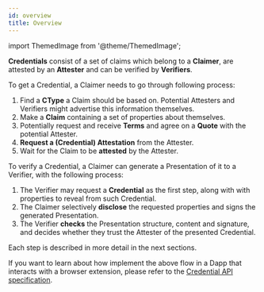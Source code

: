 ```yaml
---
id: overview
title: Overview
---
```

import ThemedImage from '@theme/ThemedImage';

**Credentials** consist of a set of claims which belong to a **Claimer**, are attested by an **Attester** and can be verified by **Verifiers**.

<center>
<ThemedImage
  alt="Credential Overview Diagram"
  sources={{
    light: '/img/concepts/credentials/overview.png',
    dark: '/img/concepts/credentials/overview_dark.png'
  }}
/>
</center>

To get a Credential, a Claimer needs to go through following process:

1. Find a **CType** a Claim should be based on. Potential Attesters and Verifiers might advertise this information themselves.
2. Make a **Claim** containing a set of properties about themselves.
3. Potentially request and receive **Terms** and agree on a **Quote** with the potential Attester.
4. **Request a (Credential) Attestation** from the Attester.
5. Wait for the Claim to be **attested** by the Attester.

To verify a Credential, a Claimer can generate a Presentation of it to a Verifier, with the following process:

1. The Verifier may request a **Credential** as the first step, along with with properties to reveal from such Credential.
2. The Claimer selectively **disclose** the requested properties and signs the generated Presentation.
3. The Verifier **checks** the Presentation structure, content and signature, and decides whether they trust the Attester of the presented Credential.

Each step is described in more detail in the next sections.

If you want to learn about how implement the above flow in a Dapp that interacts with a browser extension, please refer to the [Credential API specification](https://github.com/KILTprotocol/credential-api/blob/master/readme.md).
